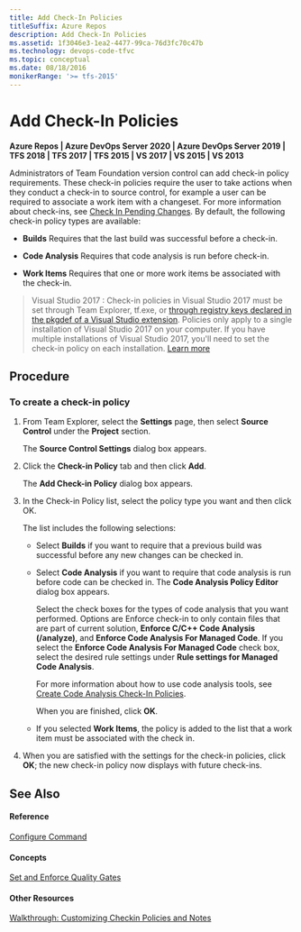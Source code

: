 ```yaml
---
title: Add Check-In Policies
titleSuffix: Azure Repos
description: Add Check-In Policies
ms.assetid: 1f3046e3-1ea2-4477-99ca-76d3fc70c47b
ms.technology: devops-code-tfvc
ms.topic: conceptual
ms.date: 08/18/2016
monikerRange: '>= tfs-2015'
---
```



# Add Check-In Policies

**Azure Repos | Azure DevOps Server 2020 | Azure DevOps Server 2019 | TFS 2018 | TFS 2017 | TFS 2015 | VS 2017 | VS 2015 | VS 2013**

Administrators of Team Foundation version control can add check-in policy requirements. These check-in policies require the user to take actions when they conduct a check-in to source control, for example a user can be required to associate a work item with a changeset. For more information about check-ins, see [Check In Pending Changes](https://msdn.microsoft.com/library/ms181411). By default, the following check-in policy types are available:

-   **Builds**   Requires that the last build was successful before a check-in.

-   **Code Analysis**   Requires that code analysis is run before check-in.

-   **Work Items**   Requires that one or more work items be associated with the check-in.

> Visual Studio 2017 : Check-in policies in Visual Studio 2017 must be set through Team Explorer, tf.exe, or [through registry keys declared in the pkgdef of a Visual Studio extension](/visualstudio/extensibility/internals/createpkgdef-utility). Policies only apply to a single installation of Visual Studio 2017 on your computer. If you have multiple installations of Visual Studio 2017, you'll need to set the check-in policy on each installation. [Learn more](/visualstudio/extensibility/what-s-new-in-the-visual-studio-2017-sdk)


## Procedure

### To create a check-in policy

1.  From Team Explorer, select the **Settings** page, then select  **Source Control** under the **Project** section.

    The **Source Control Settings** dialog box appears.

2.  Click the **Check-in Policy** tab and then click **Add**.

    The **Add Check-in Policy** dialog box appears.

3.  In the Check-in Policy list, select the policy type you want and then click OK.

    The list includes the following selections:

    -   Select **Builds** if you want to require that a previous build was successful before any new changes can be checked in.

    -   Select **Code Analysis** if you want to require that code analysis is run before code can be checked in. The **Code Analysis Policy Editor** dialog box appears.

        Select the check boxes for the types of code analysis that you want performed. Options are Enforce check-in to only contain files that are part of current solution, **Enforce C/C++ Code Analysis (/analyze)**, and **Enforce Code Analysis For Managed Code**. If you select the **Enforce Code Analysis For Managed Code** check box, select the desired rule settings under **Rule settings for Managed Code Analysis**.

        For more information about how to use code analysis tools, see [Create Code Analysis Check-In Policies](/visualstudio/code-quality/how-to-create-or-update-standard-code-analysis-check-in-policies).

        When you are finished, click **OK**.

    -   If you selected **Work Items**, the policy is added to the list that a work item must be associated with the check in.

4.  When you are satisfied with the settings for the check-in policies, click **OK**; the new check-in policy now displays with future check-ins.

## See Also

#### Reference

[Configure Command](configure-command.md)

#### Concepts

[Set and Enforce Quality Gates](set-enforce-quality-gates.md)

#### Other Resources

[Walkthrough: Customizing Checkin Policies and Notes](https://msdn.microsoft.com/library/ms181281)
